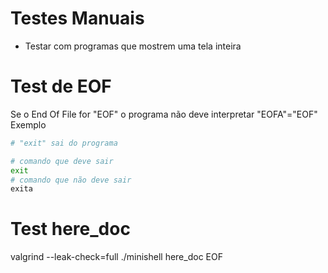 # Testes Manuais
- Testar com programas que mostrem uma tela inteira

# Test de EOF
Se o End Of File for "EOF" o programa não deve interpretar "EOFA"="EOF"
Exemplo
```bash
# "exit" sai do programa

# comando que deve sair
exit
# comando que não deve sair
exita
```

# Test here_doc
valgrind --leak-check=full ./minishell
here_doc
EOF